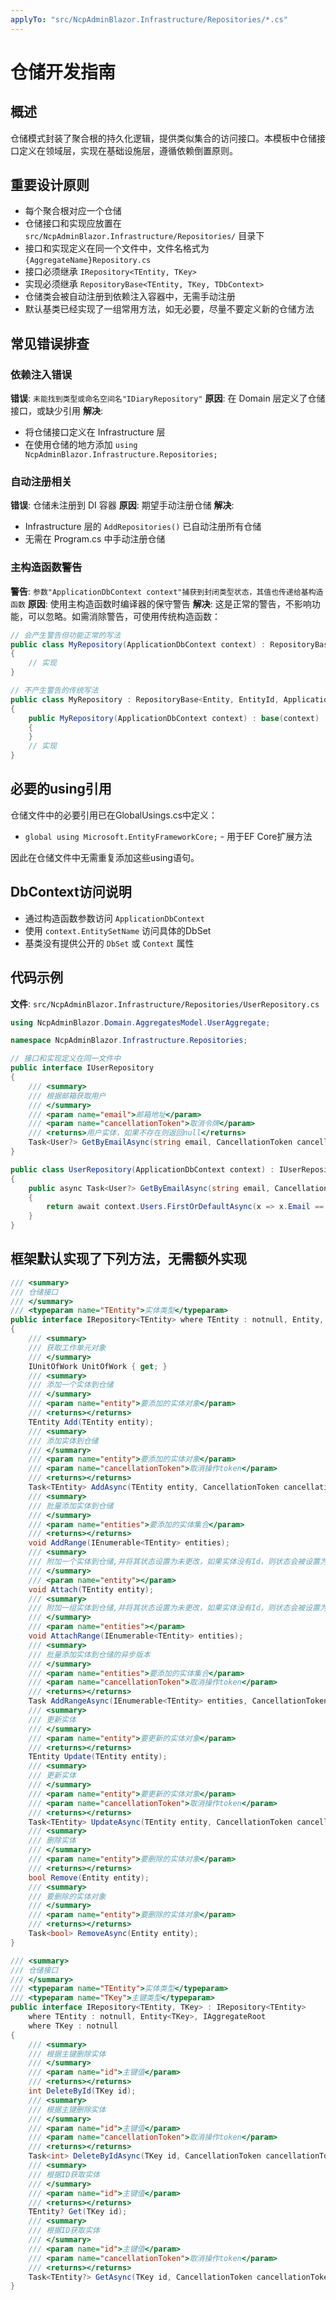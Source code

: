 ```yaml
---
applyTo: "src/NcpAdminBlazor.Infrastructure/Repositories/*.cs"
---
```


# 仓储开发指南

## 概述

仓储模式封装了聚合根的持久化逻辑，提供类似集合的访问接口。本模板中仓储接口定义在领域层，实现在基础设施层，遵循依赖倒置原则。

## 重要设计原则

- 每个聚合根对应一个仓储
- 仓储接口和实现应放置在 `src/NcpAdminBlazor.Infrastructure/Repositories/` 目录下
- 接口和实现定义在同一个文件中，文件名格式为 `{AggregateName}Repository.cs`
- 接口必须继承 `IRepository<TEntity, TKey>`
- 实现必须继承 `RepositoryBase<TEntity, TKey, TDbContext>`
- 仓储类会被自动注册到依赖注入容器中，无需手动注册
- 默认基类已经实现了一组常用方法，如无必要，尽量不要定义新的仓储方法

## 常见错误排查

### 依赖注入错误
**错误**: `未能找到类型或命名空间名"IDiaryRepository"`
**原因**: 在 Domain 层定义了仓储接口，或缺少引用
**解决**: 
- 将仓储接口定义在 Infrastructure 层
- 在使用仓储的地方添加 `using NcpAdminBlazor.Infrastructure.Repositories;`

### 自动注册相关
**错误**: 仓储未注册到 DI 容器
**原因**: 期望手动注册仓储
**解决**: 
- Infrastructure 层的 `AddRepositories()` 已自动注册所有仓储
- 无需在 Program.cs 中手动注册仓储

### 主构造函数警告
**警告**: `参数"ApplicationDbContext context"捕获到封闭类型状态，其值也传递给基构造函数`
**原因**: 使用主构造函数时编译器的保守警告
**解决**: 这是正常的警告，不影响功能，可以忽略。如需消除警告，可使用传统构造函数：
```csharp
// 会产生警告但功能正常的写法
public class MyRepository(ApplicationDbContext context) : RepositoryBase<Entity, EntityId, ApplicationDbContext>(context), IMyRepository
{
    // 实现
}

// 不产生警告的传统写法
public class MyRepository : RepositoryBase<Entity, EntityId, ApplicationDbContext>, IMyRepository
{
    public MyRepository(ApplicationDbContext context) : base(context)
    {
    }
    // 实现
}
```

## 必要的using引用

仓储文件中的必要引用已在GlobalUsings.cs中定义：
- `global using Microsoft.EntityFrameworkCore;` - 用于EF Core扩展方法

因此在仓储文件中无需重复添加这些using语句。

## DbContext访问说明

- 通过构造函数参数访问 `ApplicationDbContext`
- 使用 `context.EntitySetName` 访问具体的DbSet
- 基类没有提供公开的 `DbSet` 或 `Context` 属性

## 代码示例

**文件**: `src/NcpAdminBlazor.Infrastructure/Repositories/UserRepository.cs`

```csharp
using NcpAdminBlazor.Domain.AggregatesModel.UserAggregate;

namespace NcpAdminBlazor.Infrastructure.Repositories;

// 接口和实现定义在同一文件中
public interface IUserRepository
{
    /// <summary>
    /// 根据邮箱获取用户
    /// </summary>
    /// <param name="email">邮箱地址</param>
    /// <param name="cancellationToken">取消令牌</param>
    /// <returns>用户实体，如果不存在则返回null</returns>
    Task<User?> GetByEmailAsync(string email, CancellationToken cancellationToken = default);
}

public class UserRepository(ApplicationDbContext context) : IUserRepository
{
    public async Task<User?> GetByEmailAsync(string email, CancellationToken cancellationToken = default)
    {
        return await context.Users.FirstOrDefaultAsync(x => x.Email == email, cancellationToken);
    }
}
```

## 框架默认实现了下列方法，无需额外实现
```csharp
/// <summary>
/// 仓储接口
/// </summary>
/// <typeparam name="TEntity">实体类型</typeparam>
public interface IRepository<TEntity> where TEntity : notnull, Entity, IAggregateRoot
{
    /// <summary>
    /// 获取工作单元对象
    /// </summary>
    IUnitOfWork UnitOfWork { get; }
    /// <summary>
    /// 添加一个实体到仓储
    /// </summary>
    /// <param name="entity">要添加的实体对象</param>
    /// <returns></returns>
    TEntity Add(TEntity entity);
    /// <summary>
    /// 添加实体到仓储
    /// </summary>
    /// <param name="entity">要添加的实体对象</param>
    /// <param name="cancellationToken">取消操作token</param>
    /// <returns></returns>
    Task<TEntity> AddAsync(TEntity entity, CancellationToken cancellationToken = default);
    /// <summary>
    /// 批量添加实体到仓储
    /// </summary>
    /// <param name="entities">要添加的实体集合</param>
    /// <returns></returns>
    void AddRange(IEnumerable<TEntity> entities);
    /// <summary>
    /// 附加一个实体到仓储,并将其状态设置为未更改，如果实体没有Id，则状态会被设置为Added
    /// </summary>
    /// <param name="entity"></param>
    void Attach(TEntity entity);
    /// <summary>
    /// 附加一组实体到仓储,并将其状态设置为未更改，如果实体没有Id，则状态会被设置为Added
    /// </summary>
    /// <param name="entities"></param>
    void AttachRange(IEnumerable<TEntity> entities);
    /// <summary>
    /// 批量添加实体到仓储的异步版本
    /// </summary>
    /// <param name="entities">要添加的实体集合</param>
    /// <param name="cancellationToken">取消操作token</param>
    /// <returns></returns>
    Task AddRangeAsync(IEnumerable<TEntity> entities, CancellationToken cancellationToken = default);
    /// <summary>
    /// 更新实体
    /// </summary>
    /// <param name="entity">要更新的实体对象</param>
    /// <returns></returns>
    TEntity Update(TEntity entity);
    /// <summary>
    /// 更新实体
    /// </summary>
    /// <param name="entity">要更新的实体对象</param>
    /// <param name="cancellationToken">取消操作token</param>
    /// <returns></returns>
    Task<TEntity> UpdateAsync(TEntity entity, CancellationToken cancellationToken = default);
    /// <summary>
    /// 删除实体
    /// </summary>
    /// <param name="entity">要删除的实体对象</param>
    /// <returns></returns>
    bool Remove(Entity entity);
    /// <summary>
    /// 要删除的实体对象
    /// </summary>
    /// <param name="entity">要删除的实体对象</param>
    /// <returns></returns>
    Task<bool> RemoveAsync(Entity entity);
}

/// <summary>
/// 仓储接口
/// </summary>
/// <typeparam name="TEntity">实体类型</typeparam>
/// <typeparam name="TKey">主键类型</typeparam>
public interface IRepository<TEntity, TKey> : IRepository<TEntity>
    where TEntity : notnull, Entity<TKey>, IAggregateRoot
    where TKey : notnull
{
    /// <summary>
    /// 根据主键删除实体
    /// </summary>
    /// <param name="id">主键值</param>
    /// <returns></returns>
    int DeleteById(TKey id);
    /// <summary>
    /// 根据主键删除实体
    /// </summary>
    /// <param name="id">主键值</param>
    /// <param name="cancellationToken">取消操作token</param>
    /// <returns></returns>
    Task<int> DeleteByIdAsync(TKey id, CancellationToken cancellationToken = default);
    /// <summary>
    /// 根据ID获取实体
    /// </summary>
    /// <param name="id">主键值</param>
    /// <returns></returns>
    TEntity? Get(TKey id);
    /// <summary>
    /// 根据ID获取实体
    /// </summary>
    /// <param name="id">主键值</param>
    /// <param name="cancellationToken">取消操作token</param>
    /// <returns></returns>
    Task<TEntity?> GetAsync(TKey id, CancellationToken cancellationToken = default);
}
```